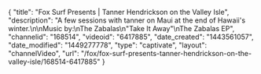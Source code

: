 {
    "title": "Fox Surf Presents | Tanner Hendrickson on the Valley Isle",
    "description": "A few sessions with tanner on Maui at the end of Hawaii's winter.\n\nMusic by:\nThe Zabalas\n\"Take It Away\"\nThe Zabalas EP",
    "channelid": "168514",
    "videoid": "6417885",
    "date_created": "1443561057",
    "date_modified": "1449277778",
    "type": "captivate",
    "layout": "channelVideo",
    "url": "\/fox\/fox-surf-presents-tanner-hendrickson-on-the-valley-isle\/168514-6417885"
}